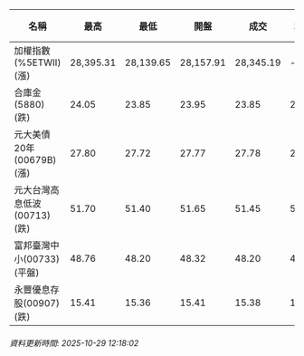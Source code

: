| 名稱 | 最高 | 最低 | 開盤 | 成交 | 均價 | 成交金額(億) | 昨收 | 漲跌幅 | 漲跌 | 總量 | 昨量 | 振幅 |
| -------- | -------- | -------- | -------- |-------- | -------- | -------- |-------- |-------- |-------- | -------- | -------- |-------- |
|加權指數(%5ETWII) (漲)|28,395.31|28,139.65|28,157.91|28,345.19|-|4,548.18|27,949.11|1.42%|396.08|7,266,693|0|0.91%|
|合庫金(5880) (跌)|24.05|23.85|23.95|23.85|23.89|2.08|23.95|0.42%|0.10|8,692|7,904|0.84%|
|元大美債20年(00679B) (漲)|27.80|27.72|27.77|27.78|27.76|6.72|27.76|0.07%|0.02|24,198|27,464|0.29%|
|元大台灣高息低波(00713) (跌)|51.70|51.40|51.65|51.45|51.53|4.64|51.50|0.10%|0.05|9,002|7,673|0.58%|
|富邦臺灣中小(00733) (平盤)|48.76|48.20|48.32|48.20|48.45|0.370|48.20|0.00%|0.00|763|916|1.16%|
|永豐優息存股(00907) (跌)|15.41|15.36|15.41|15.38|15.38|0.133|15.40|0.13%|0.02|864|549|0.32%|
###### 資料更新時間: 2025-10-29 12:18:02